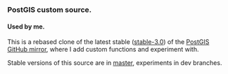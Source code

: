 ### PostGIS custom source.
#### Used by me.

This is a rebased clone of the latest stable ([stable-3.0](https://github.com/postgis/postgis/tree/stable-3.0)) of the [PostGIS GitHub mirror](https://github.com/postgis/postgis/), where I add custom functions and experiment with.

Stable versions of this source are in [master](https://github.com/geozelot/pg-custom/tree/master), experiments in dev branches.
